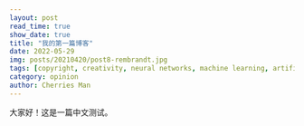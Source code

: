 ```yaml
---
layout: post
read_time: true
show_date: true
title: "我的第一篇博客"
date: 2022-05-29
img: posts/20210420/post8-rembrandt.jpg
tags: [copyright, creativity, neural networks, machine learning, artificial intelligence]
category: opinion
author: Cherries Man
---
```








大家好！这是一篇中文测试。
